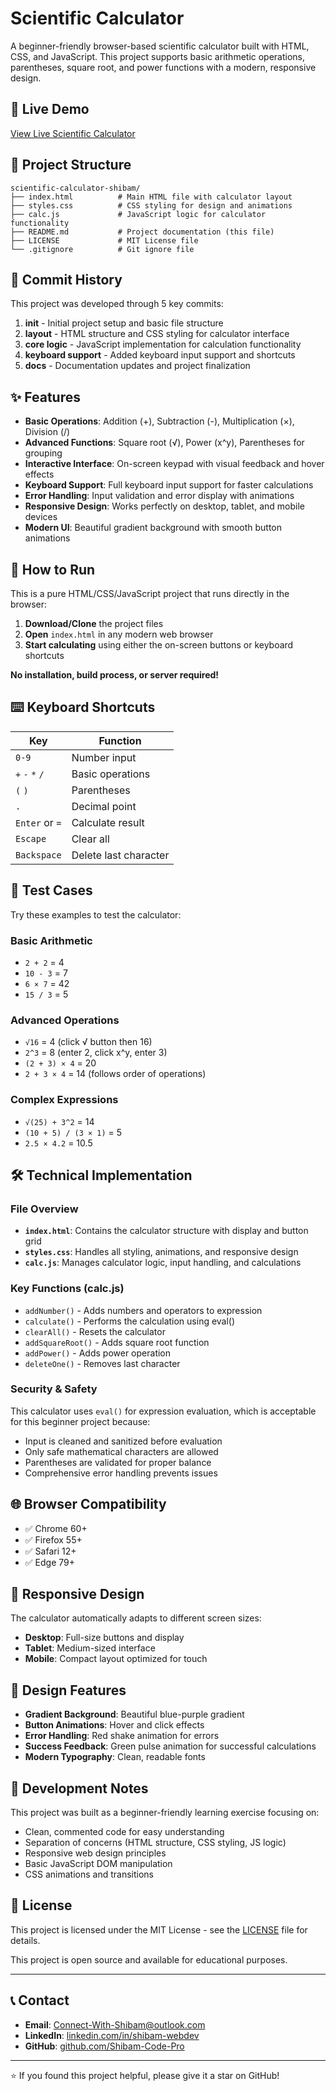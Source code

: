 # Scientific Calculator

A beginner-friendly browser-based scientific calculator built with HTML, CSS, and JavaScript. This project supports basic arithmetic operations, parentheses, square root, and power functions with a modern, responsive design.


## 🚀 Live Demo

[View Live Scientific Calculator](https://scientific-calculator-shibam.netlify.app)


## 📁 Project Structure

```
scientific-calculator-shibam/
├── index.html          # Main HTML file with calculator layout
├── styles.css          # CSS styling for design and animations
├── calc.js             # JavaScript logic for calculator functionality
├── README.md           # Project documentation (this file)
├── LICENSE             # MIT License file
└── .gitignore          # Git ignore file
```

## 📝 Commit History

This project was developed through 5 key commits:

1. **init** - Initial project setup and basic file structure
2. **layout** - HTML structure and CSS styling for calculator interface
3. **core logic** - JavaScript implementation for calculation functionality
4. **keyboard support** - Added keyboard input support and shortcuts
5. **docs** - Documentation updates and project finalization

## ✨ Features

- **Basic Operations**: Addition (+), Subtraction (-), Multiplication (×), Division (/)
- **Advanced Functions**: Square root (√), Power (x^y), Parentheses for grouping
- **Interactive Interface**: On-screen keypad with visual feedback and hover effects
- **Keyboard Support**: Full keyboard input support for faster calculations
- **Error Handling**: Input validation and error display with animations
- **Responsive Design**: Works perfectly on desktop, tablet, and mobile devices
- **Modern UI**: Beautiful gradient background with smooth button animations

## 🚀 How to Run

This is a pure HTML/CSS/JavaScript project that runs directly in the browser:

1. **Download/Clone** the project files
2. **Open** `index.html` in any modern web browser
3. **Start calculating** using either the on-screen buttons or keyboard shortcuts

**No installation, build process, or server required!**

## ⌨️ Keyboard Shortcuts

| Key | Function |
|-----|----------|
| `0-9` | Number input |
| `+` `-` `*` `/` | Basic operations |
| `(` `)` | Parentheses |
| `.` | Decimal point |
| `Enter` or `=` | Calculate result |
| `Escape` | Clear all |
| `Backspace` | Delete last character |

## 🧪 Test Cases

Try these examples to test the calculator:

### Basic Arithmetic
- `2 + 2` = 4
- `10 - 3` = 7
- `6 × 7` = 42
- `15 / 3` = 5

### Advanced Operations
- `√16` = 4 (click √ button then 16)
- `2^3` = 8 (enter 2, click x^y, enter 3)
- `(2 + 3) × 4` = 20
- `2 + 3 × 4` = 14 (follows order of operations)

### Complex Expressions
- `√(25) + 3^2` = 14
- `(10 + 5) / (3 × 1)` = 5
- `2.5 × 4.2` = 10.5

## 🛠️ Technical Implementation

### File Overview
- **`index.html`**: Contains the calculator structure with display and button grid
- **`styles.css`**: Handles all styling, animations, and responsive design
- **`calc.js`**: Manages calculator logic, input handling, and calculations

### Key Functions (calc.js)
- `addNumber()` - Adds numbers and operators to expression
- `calculate()` - Performs the calculation using eval()
- `clearAll()` - Resets the calculator
- `addSquareRoot()` - Adds square root function
- `addPower()` - Adds power operation
- `deleteOne()` - Removes last character

### Security & Safety
This calculator uses `eval()` for expression evaluation, which is acceptable for this beginner project because:
- Input is cleaned and sanitized before evaluation
- Only safe mathematical characters are allowed
- Parentheses are validated for proper balance
- Comprehensive error handling prevents issues

## 🌐 Browser Compatibility

- ✅ Chrome 60+
- ✅ Firefox 55+
- ✅ Safari 12+
- ✅ Edge 79+

## 📱 Responsive Design

The calculator automatically adapts to different screen sizes:
- **Desktop**: Full-size buttons and display
- **Tablet**: Medium-sized interface
- **Mobile**: Compact layout optimized for touch

## 🎨 Design Features

- **Gradient Background**: Beautiful blue-purple gradient
- **Button Animations**: Hover and click effects
- **Error Handling**: Red shake animation for errors
- **Success Feedback**: Green pulse animation for successful calculations
- **Modern Typography**: Clean, readable fonts

## 🔧 Development Notes

This project was built as a beginner-friendly learning exercise focusing on:
- Clean, commented code for easy understanding
- Separation of concerns (HTML structure, CSS styling, JS logic)
- Responsive web design principles
- Basic JavaScript DOM manipulation
- CSS animations and transitions

## 📄 License

This project is licensed under the MIT License - see the [LICENSE](LICENSE) file for details.

This project is open source and available for educational purposes.

---

## 📞 Contact

- **Email**: Connect-With-Shibam@outlook.com
- **LinkedIn**: [linkedin.com/in/shibam-webdev](https://linkedin.com/in/shibam-webdev)
- **GitHub**: [github.com/Shibam-Code-Pro](https://github.com/Shibam-Code-Pro)

---

⭐ If you found this project helpful, please give it a star on GitHub!
